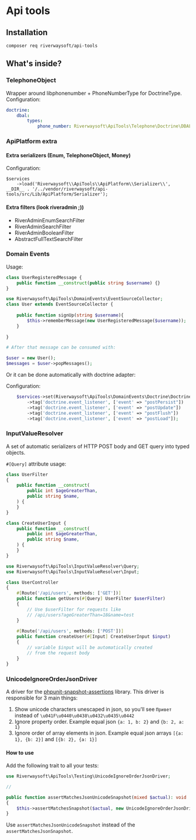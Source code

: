 # Api tools

## Installation

`composer req riverwaysoft/api-tools`

## What's inside?

### TelephoneObject
Wrapper around libphonenumber + PhoneNumberType for DoctrineType. 
Configuration: 
```yaml
doctrine:
    dbal:
        types:
            phone_number: Riverwaysoft\ApiTools\Telephone\Doctrine\DBAL\Types\TelephoneObjectType
```

### ApiPlatform extra

#### Extra serializers (Enum, TelephoneObject, Money)
Configuration: 

```injectablephp
$services
    ->load('Riverwaysoft\\ApiTools\\ApiPlatform\\Serializer\\', __DIR__ . '/../vendor/riverwaysoft/api-tools/src/Lib/ApiPlatform/Serializer');
```

#### Extra filters (look riveradmin ;))
* RiverAdminEnumSearchFilter
* RiverAdminSearchFilter
* RiverAdminBooleanFilter
* AbstractFullTextSearchFilter

### Domain Events

Usage:
```php
class UserRegisteredMessage {
    public function __construct(public string $username) {}
}

use Riverwaysoft\ApiTools\DomainEvents\EventSourceCollector;
class User extends EventSourceCollector {
    
    public function signUp(string $username){
        $this->rememberMessage(new UserRegisteredMessage($username));
    }
    
}

# After that message can be consumed with:

$user = new User();
$messages = $user->popMessages();
```
Or it can be done automatically with doctrine adapter:

Configuration:
```php
    $services->set(Riverwaysoft\ApiTools\DomainEvents\Doctrine\DoctrineDomainEventsCollector::class)->public()
        ->tag('doctrine.event_listener', ['event' => "postPersist"])
        ->tag('doctrine.event_listener', ['event' => "postUpdate"])
        ->tag('doctrine.event_listener', ['event' => "postFlush"])
        ->tag('doctrine.event_listener', ['event' => "postLoad"]);
```

### InputValueResolver
A set of automatic serializers of HTTP POST body and GET query into typed objects.

`#[Query]` attribute usage:

```php
class UserFilter
{
    public function __construct(
        public int $ageGreaterThan,
        public string $name,
    ) {
    }
}

class CreateUserInput {
    public function __construct(
        public int $ageGreaterThan,
        public string $name,
    ) {
    } 
}

use Riverwaysoft\ApiTools\InputValueResolver\Query;
use Riverwaysoft\ApiTools\InputValueResolver\Input;

class UserController
{
    #[Route('/api/users', methods: ['GET'])]
    public function getUsers(#[Query] UserFilter $userFilter)
    {
        // Use $userFilter for requests like
        // /api/users?ageGreaterThan=18&name=test
    }
    
    #[Route('/api/users', methods: ['POST'])]
    public function createUser(#[Input] CreateUserInput $input)
    {
        // variable $input will be automatically created
        // from the request body   
    }
}
```

### UnicodeIgnoreOrderJsonDriver

A driver for the [phpunit-snapshot-assertions](https://github.com/spatie/phpunit-snapshot-assertions) library. This driver is responsible for 3 main things:

1) Show unicode characters unescaped in json, so you'll see `Привет` instead of `\u041F\u0440\u0438\u0432\u0435\u0442`
2) Ignore property order. Example equal json `{a: 1, b: 2}` and `{b: 2, a: 1}`
3) Ignore order of array elements in json. Example equal json arrays `[{a: 1}, {b: 2}]` and `[{b: 2}, {a: 1}]`

#### How to use

Add the following trait to all your tests:

```php
use Riverwaysoft\ApiTools\Testing\UnicodeIgnoreOrderJsonDriver;

//

public function assertMatchesJsonUnicodeSnapshot(mixed $actual): void
{
    $this->assertMatchesSnapshot($actual, new UnicodeIgnoreOrderJsonDriver());
}
```

Use `assertMatchesJsonUnicodeSnapshot` instead of the `assertMatchesJsonSnapshot`.
